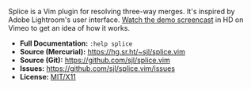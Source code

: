 Splice is a Vim plugin for resolving three-way merges.  It's inspired by Adobe
Lightroom's user interface.  [Watch the demo screencast][screencast] in HD on
Vimeo to get an idea of how it works.

* **Full Documentation:** `:help splice`
* **Source (Mercurial):** <https://hg.sr.ht/~sjl/splice.vim>
* **Source (Git):** <https://github.com/sjl/splice.vim>
* **Issues:** <https://github.com/sjl/splice.vim/issues>
* **License:** [MIT/X11][license]

[license]: http://www.opensource.org/licenses/mit-license.php
[screencast]: http://vimeo.com/25764692

